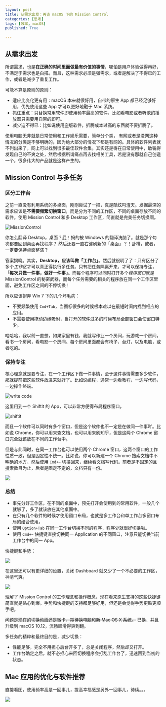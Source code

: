 ```yaml
---
layout: post
title: 从需求出发：再谈 macOS 下的 Mission Control
categories: [思考]
tags: [效率, macOS]
published: True

---
```


## 从需求出发

所谓需求，也是**在正确的时间里面做最有价值的事情**，哪怕是用户体验做得再好，不满足于需求也是白搭。而且，这种需求必须是强需求，或者是解决了不得已的工作，或者是减少了重复工作。

可能不算是原则的原则：

- 适应比变化更有用：macOS 本来就很好用，自带的原生 App 都已经足够好用，优先使用这些 App 才可以更好地融于 Mac 系统。
- 抓住重点：只替换常用软件即使用频率最高的软件，比如看电影或者听歌的播放器只需要用自带的即可。
- 减少迫不得已：比如说使用盗版软件，折腾成本过高的东西就不要折腾了。

使用电脑无非就是日常使用和工作娱乐需要，简单分个类，
有网或者是没网这种情况的分类是不够明确的，因为绝大部分的情况下都是有网的。具体的软件列表就不列出来了，网上可以找到很多最佳软件合集。其实还是得在日常使用中，敏锐得发现自己的不爽之处，然后根据所谓痛点再去找相关工具，若是没有那就自己创造一个，很多伟大的产品就是这样产生的。

## Mission Control 与多任务

### 区分工作台

之前一直没有利用系统的多桌面，刚刚尝试了一把，真是酷炫叼渣天。发掘最深的需求应该是**不需要频繁切换窗口**，而是分为不同的工作区，不同的桌面存放不同的软件。使用 Mission Control 和多 Desktop 工作区，简直就是完美任务切换啊。

![MissionControl](https://raw.githubusercontent.com/JimmyLv/images/master/2019/006tNbRwgy1fw2b2hljllj31kw0zk7iy.jpg)

你怎么翻译 Desktop，桌面？屁！妈的被 Windows 的翻译洗脑了。就是那个每次都要回到桌面再找程序？ 然后还要一直右键刷新的「桌面」？！卧槽，或者，一定要保持桌面整洁？

答案揭晓。其实，**Desktop，应该叫做「工作台」**。然后就很明了了：只有区分了多个*工作区*才可以真正得执行多任务。只有把任务隔离开来，才可以保持专注，**「每次只做一件事，做好一件事」**。而每个程序可以同时打开多个*程序窗口*就是 MissionControl 的秘密武器，而每个任务需要的相关的程序放在同一个工作区里面，避免工作区之间的不停切换！

所以应该摒弃 Win 7 下的几个坏毛病：

- 不要频繁使用 `Cmd+Tab`，当图标很多的时候根本难以在最短时间内找到相应的应用。
- 不需要使用拖动边缘吸附，当打开的软件过多的时候布局全部窗口会使窗口特少。

哈哈哈，我以前一直想，如果家里有钱，我就写作业一个房间，玩游戏一个房间，看书一个房间，看电影一个房间。每个房间里面都会有椅子，台灯，以及电脑，或者吃的。

### 保持专注

核心理念就是要专注，在一个工作区下做一件事情，至于这件事情需要多少软件，那就提前把这些软件放进来就好了。比如说编程，通常一边看教程，一边写代码，一边操作终端。

![write code](https://raw.githubusercontent.com/JimmyLv/images/master/2019/006tNbRwgy1fw2b30azykj31kw0zkh5a.jpg)

这里用到一个 ShiftIt 的 App，可以非常方便得布局程序窗口。

![shiftit](https://raw.githubusercontent.com/JimmyLv/images/master/2019/006tNbRwgy1fw2b31ggbfj30mo0tot9j.jpg)

而且一个软件可以同时有多个窗口，但是这个软件也不一定是在做同一件事吖。比如说 Chrome，你可以用来查文档，也可以用来刷知乎，但是这两个 Chrome 窗口完全就该放在不同的工作台中。

但是与此同时，在同一工作台也可以使用两个 Chrome 窗口，这两个窗口的工作性质一致，但是固定性不统一。比如说，你可以新建一个 Chrome 搜索文档中不明确的地方，然后使用 `Cmd+~` 切换回来，继续看文档写代码。前者是不固定的且搜索数目为止，后者是固定不定的，文档只有一份。

![](https://raw.githubusercontent.com/JimmyLv/images/master/2019/006tNbRwgy1fw2b33c94qj31kw0zkkht.jpg)

### 总结

- 事先分好工作区，在不同的桌面中，预先打开会使用到的常用软件，一般几个就够了，多了就该放在其他桌面中。
- 在只有几个软件的时候才使用窗口布局，也就是多工作台和单工作台多窗口布局的结合使用。
- 使用 `Option+Tab` 在同一工作台切换不同的程序，程序少就很好切换啦。
- 使用 `Cmd+~` 快捷键直接切换同一 Application 的不同窗口，注意只能切换当前工作台中的同一 App。

快捷键和手势：

![](https://raw.githubusercontent.com/JimmyLv/images/master/2019/006tNbRwgy1fw2b35jp6xj317c0zy7b6.jpg)

在这里还可以有更详细的设置，关闭 Dashboard 就又少了一个不必要的工作区，神清气爽。

![](https://raw.githubusercontent.com/JimmyLv/images/master/2019/006tNbRwgy1fw2b378ocjj317c12iagk.jpg)

理解了 Mission Control 的工作理念和操作概念，现在看来原生支持的这些快捷键简直就是贴心到爆。手势和快捷键的支持都足够好用，但还是会觉得手势更酷更顺手吧。

~~问题是现在的切换动画还是微卡，期待换电脑和新 Mac OS X 系统。~~ 已换，并且升级到 macOS 10.12，流畅顺滑得爽到翻。

多任务的精粹和最终目的是，减少切换：

- 性能足够，完全不用担心后台开多了，总是关闭程序，然后却又打开。
- 工作台确定之后，就不必担心来回切换程序会打乱工作台了，迅速回到当初的状态。

## Mac 应用的优化与软件推荐

直接看图，使用频率高是一回事儿，提高幸福感是另外一回事儿，待续。。。

![](https://raw.githubusercontent.com/JimmyLv/images/master/2019/006tNbRwgy1fw2b39pxeoj31kw0zkk11.jpg)
